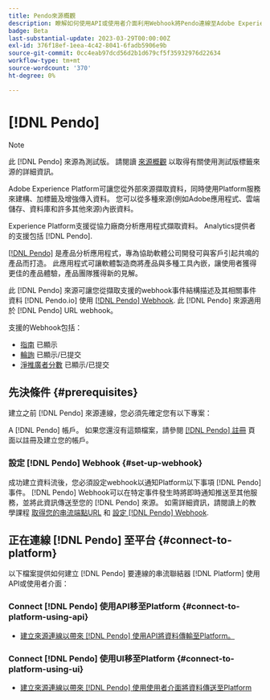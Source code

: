 ```yaml
---
title: Pendo來源概觀
description: 瞭解如何使用API或使用者介面利用Webhook將Pendo連線至Adobe Experience Platform
badge: Beta
last-substantial-update: 2023-03-29T00:00:00Z
exl-id: 376f18ef-1eea-4c42-8041-6fadb5906e9b
source-git-commit: 0cc4eab97dcd56d2b1d679cf5f35932976d22634
workflow-type: tm+mt
source-wordcount: '370'
ht-degree: 0%

---
```


# [!DNL Pendo]

>[!NOTE]
>
>此 [!DNL Pendo] 來源為測試版。 請閱讀 [來源概觀](../../home.md#terms-and-conditions) 以取得有關使用測試版標籤來源的詳細資訊。

Adobe Experience Platform可讓您從外部來源擷取資料，同時使用Platform服務來建構、加標籤及增強傳入資料。 您可以從多種來源(例如Adobe應用程式、雲端儲存、資料庫和許多其他來源)內嵌資料。

Experience Platform支援從協力廠商分析應用程式擷取資料。 Analytics提供者的支援包括 [!DNL Pendo].

[[!DNL Pendo]](https://pendo.io/) 是產品分析應用程式，專為協助軟體公司開發可與客戶引起共鳴的產品而打造。 此應用程式可讓軟體製造商將產品與多種工具內嵌，讓使用者獲得更佳的產品體驗，產品團隊獲得新的見解。

此 [!DNL Pendo] 來源可讓您從擷取支援的webhook事件結構描述及其相關事件資料 [!DNL Pendo.io] 使用 [[!DNL Pendo] Webhook](https://support.pendo.io/hc/en-us/articles/360032285012-Webhooks). 此 [!DNL Pendo] 來源適用於 [!DNL Pendo] URL webhook。

支援的Webhook包括：

* [指南](https://support.pendo.io/hc/en-us/articles/8146679315867-Creating-a-Guide) 已顯示
* [輪詢](https://support.pendo.io/hc/en-us/articles/360031867152-Polls-Classic-) 已顯示/已提交
* [淨推廣者分數](https://support.pendo.io/hc/en-us/articles/360033527151-Set-up-an-NPS-Survey) 已顯示/已提交

## 先決條件 {#prerequisites}

建立之前 [!DNL Pendo] 來源連線，您必須先確定您有以下專案：

A [!DNL Pendo] 帳戶。 如果您還沒有這類檔案，請參閱 [[!DNL Pendo] 註冊](https://app.pendo.io/register) 頁面以註冊及建立您的帳戶。

### 設定 [!DNL Pendo] Webhook {#set-up-webhook}

成功建立資料流後，您必須設定webhook以通知Platform以下事項 [!DNL Pendo] 事件。 [!DNL Pendo] Webhook可以在特定事件發生時將即時通知推送至其他服務，並將此資訊傳送至您的 [!DNL Pendo] 來源。 如需詳細資訊，請閱讀上的教學課程 [取得您的串流端點URL](../../tutorials/ui/create/analytics/pendo-webhook.md#get-streaming-endpoint) 和 [設定 [!DNL Pendo] Webhook](../../tutorials/ui/create/analytics/pendo-webhook.md#set-up-webhook).

## 正在連線 [!DNL Pendo] 至平台 {#connect-to-platform}

以下檔案提供如何建立 [!DNL Pendo] 要連線的串流聯結器 [!DNL Platform] 使用API或使用者介面：

### Connect [!DNL Pendo] 使用API移至Platform {#connect-to-platform-using-api}

* [建立來源連線以帶來 [!DNL Pendo] 使用API將資料傳輸至Platform。](../../tutorials/api/create/analytics/pendo-webhook.md)

### Connect [!DNL Pendo] 使用UI移至Platform {#connect-to-platform-using-ui}

* [建立來源連線以帶來 [!DNL Pendo] 使用使用者介面將資料傳送至Platform](../../tutorials/ui/create/analytics/pendo-webhook.md)
